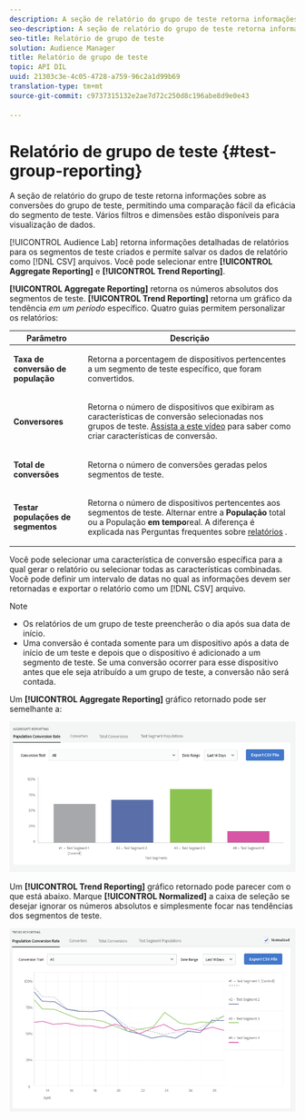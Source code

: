 ```yaml
---
description: A seção de relatório do grupo de teste retorna informações sobre as conversões do grupo de teste, permitindo uma comparação fácil da eficácia do segmento de teste. Vários filtros e dimensões estão disponíveis para visualização de dados.
seo-description: A seção de relatório do grupo de teste retorna informações sobre as conversões do grupo de teste, permitindo uma comparação fácil da eficácia do segmento de teste. Vários filtros e dimensões estão disponíveis para visualização de dados.
seo-title: Relatório de grupo de teste
solution: Audience Manager
title: Relatório de grupo de teste
topic: API DIL
uuid: 21303c3e-4c05-4728-a759-96c2a1d99b69
translation-type: tm+mt
source-git-commit: c9737315132e2ae7d72c250d8c196abe8d9e0e43

---
```



# Relatório de grupo de teste {#test-group-reporting}

A seção de relatório do grupo de teste retorna informações sobre as conversões do grupo de teste, permitindo uma comparação fácil da eficácia do segmento de teste. Vários filtros e dimensões estão disponíveis para visualização de dados.

[!UICONTROL Audience Lab] retorna informações detalhadas de relatórios para os segmentos de teste criados e permite salvar os dados de relatório como [!DNL CSV] arquivos. Você pode selecionar entre **[!UICONTROL Aggregate Reporting]** e **[!UICONTROL Trend Reporting]**.

**[!UICONTROL Aggregate Reporting]** retorna os números absolutos dos segmentos de teste. **[!UICONTROL Trend Reporting]** retorna um gráfico da tendência *em um período* específico. Quatro guias permitem personalizar os relatórios:

<table id="table_446384AE9A36408A9C570CB7DB72C3D6"> 
 <thead> 
  <tr> 
   <th colname="col1" class="entry"> Parâmetro </th> 
   <th colname="col2" class="entry"> Descrição </th> 
  </tr> 
 </thead>
 <tbody> 
  <tr> 
   <td colname="col1"> <p> <b><span class="uicontrol"> Taxa de conversão de população</span></b> </p> </td> 
   <td colname="col2"> <p>Retorna a porcentagem de dispositivos pertencentes a um segmento de teste específico, que foram convertidos. </p> </td> 
  </tr> 
  <tr> 
   <td colname="col1"> <p> <b><span class="uicontrol"> Conversores</span></b> </p> </td> 
   <td colname="col2"> <p>Retorna o número de dispositivos que exibiram as características de conversão selecionadas nos grupos de teste. <a href="https://helpx.adobe.com/audience-manager/kt/using/creating-conversion-traits-feature-video-use.html" format="https" scope="external"> Assista a este vídeo</a> para saber como criar características de conversão. </p> </td> 
  </tr> 
  <tr> 
   <td colname="col1"> <p> <b><span class="uicontrol"> Total de conversões</span></b> </p> </td> 
   <td colname="col2"> <p>Retorna o número de conversões geradas pelos segmentos de teste. </p> </td> 
  </tr> 
  <tr> 
   <td colname="col1"> <p> <b><span class="uicontrol"> Testar populações de segmentos</span></b> </p> </td> 
   <td colname="col2"> <p>Retorna o número de dispositivos pertencentes aos segmentos de teste. Alternar entre a <b><span class="uicontrol"> População</span></b> total ou a População <b><span class="uicontrol"> em tempo</span></b>real. A diferença é explicada nas Perguntas frequentes sobre <a href="../../faq/faq-reporting.md"> relatórios</a> . </p> </td>
  </tr>
 </tbody>
</table>

Você pode selecionar uma característica de conversão específica para a qual gerar o relatório ou selecionar todas as características combinadas. Você pode definir um intervalo de datas no qual as informações devem ser retornadas e exportar o relatório como um [!DNL CSV] arquivo.

>[!NOTE]
>
>* Os relatórios de um grupo de teste preencherão o dia após sua data de início.
>* Uma conversão é contada somente para um dispositivo após a data de início de um teste e depois que o dispositivo é adicionado a um segmento de teste. Se uma conversão ocorrer para esse dispositivo antes que ele seja atribuído a um grupo de teste, a conversão não será contada.


Um **[!UICONTROL Aggregate Reporting]** gráfico retornado pode ser semelhante a:

![](assets/aggregate-reporting.PNG)

Um **[!UICONTROL Trend Reporting]** gráfico retornado pode parecer com o que está abaixo. Marque **[!UICONTROL Normalized]** a caixa de seleção se desejar ignorar os números absolutos e simplesmente focar nas tendências dos segmentos de teste.

![](assets/trend-reporting.PNG)
